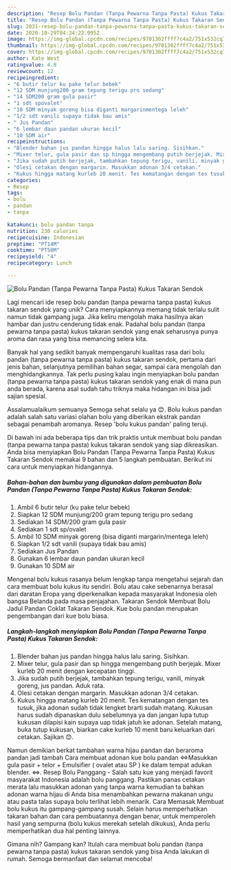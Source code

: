 ```yaml
---
description: "Resep Bolu Pandan (Tanpa Pewarna Tanpa Pasta) Kukus Takaran Sendok, Menggugah Selera"
title: "Resep Bolu Pandan (Tanpa Pewarna Tanpa Pasta) Kukus Takaran Sendok, Menggugah Selera"
slug: 2031-resep-bolu-pandan-tanpa-pewarna-tanpa-pasta-kukus-takaran-sendok-menggugah-selera
date: 2020-10-29T04:34:22.095Z
image: https://img-global.cpcdn.com/recipes/9701302ffff7c4a2/751x532cq70/bolu-pandan-tanpa-pewarna-tanpa-pasta-kukus-takaran-sendok-foto-resep-utama.jpg
thumbnail: https://img-global.cpcdn.com/recipes/9701302ffff7c4a2/751x532cq70/bolu-pandan-tanpa-pewarna-tanpa-pasta-kukus-takaran-sendok-foto-resep-utama.jpg
cover: https://img-global.cpcdn.com/recipes/9701302ffff7c4a2/751x532cq70/bolu-pandan-tanpa-pewarna-tanpa-pasta-kukus-takaran-sendok-foto-resep-utama.jpg
author: Kate West
ratingvalue: 4.8
reviewcount: 12
recipeingredient:
- "6 butir telur ku pake telur bebek"
- "12 SDM munjung200 gram tepung terigu pro sedang"
- "14 SDM200 gram gula pasir"
- "1 sdt spovalet"
- "10 SDM minyak goreng bisa diganti margarinmentega leleh"
- "1/2 sdt vanili supaya tidak bau amis"
- " Jus Pandan"
- "6 lembar daun pandan ukuran kecil"
- "10 SDM air"
recipeinstructions:
- "Blender bahan jus pandan hingga halus lalu saring. Sisihkan."
- "Mixer telur, gula pasir dan sp hingga mengembang putih berjejak. Mixer kurleb 20 menit dengan kecepatan tinggi."
- "Jika sudah putih berjejak, tambahkan tepung terigu, vanili, minyak goreng, jus pandan. Aduk rata."
- "Olesi cetakan dengan margarin. Masukkan adonan 3/4 cetakan."
- "Kukus hingga matang kurleb 20 menit. Tes kematangan dengan tes tusuk, jika adonan sudah tidak lengket brarti sudah matang. Kukusan harus sudah dipanaskan dulu sebelumnya ya dan jangan lupa tutup kukusan dilapisi kain supaya uap tidak jatuh ke adonan. Setelah matang, buka tutup kukusan, biarkan cake kurleb 10 menit baru keluarkan dari cetakan. Sajikan 😊."
categories:
- Resep
tags:
- bolu
- pandan
- tanpa

katakunci: bolu pandan tanpa 
nutrition: 230 calories
recipecuisine: Indonesian
preptime: "PT14M"
cooktime: "PT50M"
recipeyield: "4"
recipecategory: Lunch

---
```



![Bolu Pandan (Tanpa Pewarna Tanpa Pasta) Kukus Takaran Sendok](https://img-global.cpcdn.com/recipes/9701302ffff7c4a2/751x532cq70/bolu-pandan-tanpa-pewarna-tanpa-pasta-kukus-takaran-sendok-foto-resep-utama.jpg)

Lagi mencari ide resep bolu pandan (tanpa pewarna tanpa pasta) kukus takaran sendok yang unik? Cara menyiapkannya memang tidak terlalu sulit namun tidak gampang juga. Jika keliru mengolah maka hasilnya akan hambar dan justru cenderung tidak enak. Padahal bolu pandan (tanpa pewarna tanpa pasta) kukus takaran sendok yang enak seharusnya punya aroma dan rasa yang bisa memancing selera kita.

Banyak hal yang sedikit banyak mempengaruhi kualitas rasa dari bolu pandan (tanpa pewarna tanpa pasta) kukus takaran sendok, pertama dari jenis bahan, selanjutnya pemilihan bahan segar, sampai cara mengolah dan menghidangkannya. Tak perlu pusing kalau ingin menyiapkan bolu pandan (tanpa pewarna tanpa pasta) kukus takaran sendok yang enak di mana pun anda berada, karena asal sudah tahu triknya maka hidangan ini bisa jadi sajian spesial.

Assalamualaikum semuanya Semoga sehat selalu ya 😊. Bolu kukus pandan adalah salah satu variasi olahan bolu yang diberikan ekstrak pandan sebagai penambah aromanya. Resep &#39;bolu kukus pandan&#39; paling teruji.


Di bawah ini ada beberapa tips dan trik praktis untuk membuat bolu pandan (tanpa pewarna tanpa pasta) kukus takaran sendok yang siap dikreasikan. Anda bisa menyiapkan Bolu Pandan (Tanpa Pewarna Tanpa Pasta) Kukus Takaran Sendok memakai 9 bahan dan 5 langkah pembuatan. Berikut ini cara untuk menyiapkan hidangannya.

<!--inarticleads1-->

##### Bahan-bahan dan bumbu yang digunakan dalam pembuatan Bolu Pandan (Tanpa Pewarna Tanpa Pasta) Kukus Takaran Sendok:

1. Ambil 6 butir telur (ku pake telur bebek)
1. Siapkan 12 SDM munjung/200 gram tepung terigu pro sedang
1. Sediakan 14 SDM/200 gram gula pasir
1. Sediakan 1 sdt sp/ovalet
1. Ambil 10 SDM minyak goreng (bisa diganti margarin/mentega leleh)
1. Siapkan 1/2 sdt vanili (supaya tidak bau amis)
1. Sediakan  Jus Pandan
1. Gunakan 6 lembar daun pandan ukuran kecil
1. Gunakan 10 SDM air


Mengenal bolu kukus rasanya belum lengkap tanpa mengetahui sejarah dan cara membuat bolu kukus itu sendiri. Bolu atau cake sebenarnya berasal dari daratan Eropa yang diperkenalkan kepada masyarakat Indonesia oleh bangsa Belanda pada masa penjajahan. Takaran Sendok Membuat Bolu Jadul Pandan Coklat Takaran Sendok. Kue bolu pandan merupakan pengembangan dari kue bolu biasa. 

<!--inarticleads2-->

##### Langkah-langkah menyiapkan Bolu Pandan (Tanpa Pewarna Tanpa Pasta) Kukus Takaran Sendok:

1. Blender bahan jus pandan hingga halus lalu saring. Sisihkan.
1. Mixer telur, gula pasir dan sp hingga mengembang putih berjejak. Mixer kurleb 20 menit dengan kecepatan tinggi.
1. Jika sudah putih berjejak, tambahkan tepung terigu, vanili, minyak goreng, jus pandan. Aduk rata.
1. Olesi cetakan dengan margarin. Masukkan adonan 3/4 cetakan.
1. Kukus hingga matang kurleb 20 menit. Tes kematangan dengan tes tusuk, jika adonan sudah tidak lengket brarti sudah matang. Kukusan harus sudah dipanaskan dulu sebelumnya ya dan jangan lupa tutup kukusan dilapisi kain supaya uap tidak jatuh ke adonan. Setelah matang, buka tutup kukusan, biarkan cake kurleb 10 menit baru keluarkan dari cetakan. Sajikan 😊.


Namun demikian berkat tambahan warna hijau pandan dan beraroma pandan jadi tambah Cara membuat adonan kue bolu pandan ⇔Masukkan gula pasir + telor + Emulsifier ( ovalet atau SP ) ke dalam tempat adukan blender. ⇔. Resep Bolu Panggang - Salah satu kue yang menjadi favorit masyarakat Indonesia adalah bolu panggang. Pastikan panas cetakan merata lalu masukkan adonan yang tanpa warna kemudian ta bahkan adonan warna hijau di Anda bisa menambahkan pewarna makanan ungu atau pasta talas supaya bolu terlihat lebih menarik. Cara Memasak Membuat bolu kukus itu gampang-gampang susah. Selain harus memperhatikan takaran bahan dan cara pembuatannya dengan benar, untuk memperoleh hasil yang sempurna (bolu kukus merekah setelah dikukus), Anda perlu memperhatikan dua hal penting lainnya. 

Gimana nih? Gampang kan? Itulah cara membuat bolu pandan (tanpa pewarna tanpa pasta) kukus takaran sendok yang bisa Anda lakukan di rumah. Semoga bermanfaat dan selamat mencoba!
